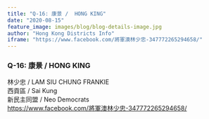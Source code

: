 ```yaml
---
title: "Q-16: 康景 /  HONG KING"
date: "2020-08-15"
feature_image: images/blog/blog-details-image.jpg
author: "Hong Kong Districts Info"
iframe: "https://www.facebook.com/將軍澳林少忠-347772265294658/"
---
```


### Q-16: 康景 /  HONG KING  
林少忠 /  LAM SIU CHUNG FRANKIE  
西貢區 / Sai Kung  
新民主同盟 /  Neo Democrats  
https://www.facebook.com/將軍澳林少忠-347772265294658/
